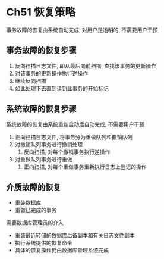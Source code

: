 # Ch51 恢复策略

事务故障的恢复由系统自动完成, 对用户是透明的, 不需要用户干预

## 事务故障的恢复步骤
1. 反向扫描日志文件, 即从最后向前扫描, 查找该事务的更新操作
2. 对该事务的更新操作执行逆操作
3. 继续反向扫描
4. 如此处理下去直到读到此事务的开始标记

## 系统故障的恢复步骤
系统故障的恢复由系统重新启动后自动完成, 不需要用户干预
1. 正向扫描日志文件, 将事务分为重做队列和撤销队列
2. 对撤销队列事务进行撤销处理
   1. 反向扫描, 对每个撤销事务执行逆操作
3. 对重做队列事务进行重做
   1. 正向扫描, 对每个重做事务重新执行日志上登记的操作

## 介质故障的恢复
- 重装数据库
- 重做已完成的事务

需要数据库管理员的介入
- 重装最近转储的数据库后备副本和有关日志文件副本
- 执行系统提供的恢复命令
- 具体的恢复操作仍由数据库管理系统完成